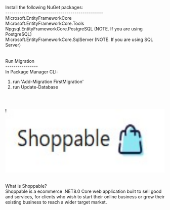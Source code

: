 ﻿Install the following NuGet packages: <br/>
------------------------------------------------ <br/>
Microsoft.EntityFrameworkCore <br/>
Microsoft.EntityFrameworkCore.Tools <br/>
Npgsql.EntityFrameworkCore.PostgreSQL (NOTE. If you are using PostgreSQL) <br/>
Microsoft.EntityFrameworkCore.SqlServer (NOTE. If you are using SQL Server) <br/>
<br/><br/>
Run Migration<br/>
----------------<br/>
In Package Manager CLI: 
1. run 'Add-Migration FirstMigration' <br/>
2. run Update-Database <br/>

<br/><br/>
<div class="text-center">
	<img src="/DotNet_Shoppable/wwwroot/shoppable-logo.jpg" width="550" height="200"/>
</div><br/>

What is Shoppable?<br/>
Shoppable is a ecommerce .NET8.0 Core web application built to sell good and services, for clients who wish to start their online business or grow their existing business to reach a wider target market. 
<br/>
